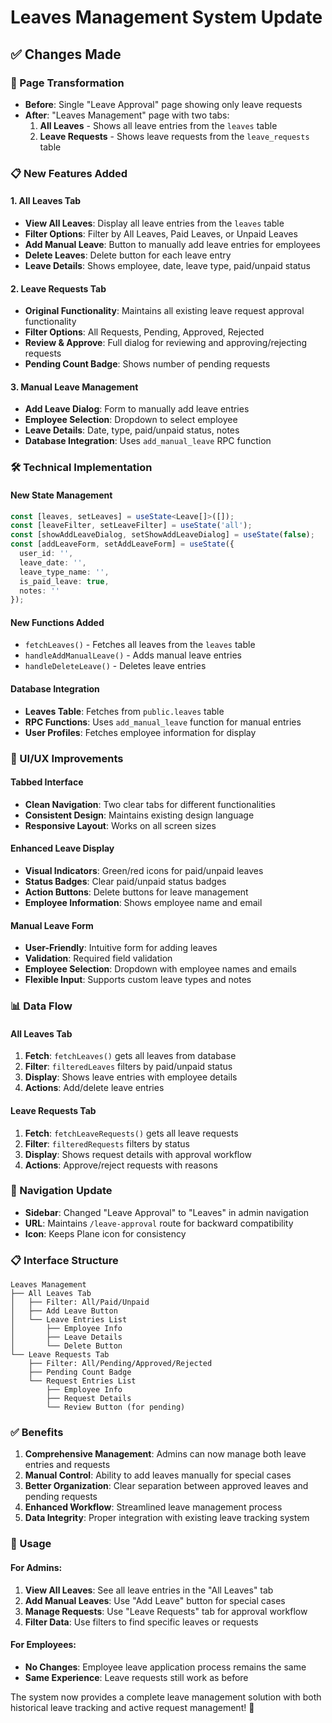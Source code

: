 # Leaves Management System Update

## ✅ **Changes Made**

### **🔄 Page Transformation**
- **Before**: Single "Leave Approval" page showing only leave requests
- **After**: "Leaves Management" page with two tabs:
  1. **All Leaves** - Shows all leave entries from the `leaves` table
  2. **Leave Requests** - Shows leave requests from the `leave_requests` table

### **📋 New Features Added**

#### **1. All Leaves Tab**
- **View All Leaves**: Display all leave entries from the `leaves` table
- **Filter Options**: Filter by All Leaves, Paid Leaves, or Unpaid Leaves
- **Add Manual Leave**: Button to manually add leave entries for employees
- **Delete Leaves**: Delete button for each leave entry
- **Leave Details**: Shows employee, date, leave type, paid/unpaid status

#### **2. Leave Requests Tab**
- **Original Functionality**: Maintains all existing leave request approval functionality
- **Filter Options**: All Requests, Pending, Approved, Rejected
- **Review & Approve**: Full dialog for reviewing and approving/rejecting requests
- **Pending Count Badge**: Shows number of pending requests

#### **3. Manual Leave Management**
- **Add Leave Dialog**: Form to manually add leave entries
- **Employee Selection**: Dropdown to select employee
- **Leave Details**: Date, type, paid/unpaid status, notes
- **Database Integration**: Uses `add_manual_leave` RPC function

### **🛠️ Technical Implementation**

#### **New State Management**
```typescript
const [leaves, setLeaves] = useState<Leave[]>([]);
const [leaveFilter, setLeaveFilter] = useState('all');
const [showAddLeaveDialog, setShowAddLeaveDialog] = useState(false);
const [addLeaveForm, setAddLeaveForm] = useState({
  user_id: '',
  leave_date: '',
  leave_type_name: '',
  is_paid_leave: true,
  notes: ''
});
```

#### **New Functions Added**
- `fetchLeaves()` - Fetches all leaves from the `leaves` table
- `handleAddManualLeave()` - Adds manual leave entries
- `handleDeleteLeave()` - Deletes leave entries

#### **Database Integration**
- **Leaves Table**: Fetches from `public.leaves` table
- **RPC Functions**: Uses `add_manual_leave` function for manual entries
- **User Profiles**: Fetches employee information for display

### **🎨 UI/UX Improvements**

#### **Tabbed Interface**
- **Clean Navigation**: Two clear tabs for different functionalities
- **Consistent Design**: Maintains existing design language
- **Responsive Layout**: Works on all screen sizes

#### **Enhanced Leave Display**
- **Visual Indicators**: Green/red icons for paid/unpaid leaves
- **Status Badges**: Clear paid/unpaid status badges
- **Action Buttons**: Delete buttons for leave management
- **Employee Information**: Shows employee name and email

#### **Manual Leave Form**
- **User-Friendly**: Intuitive form for adding leaves
- **Validation**: Required field validation
- **Employee Selection**: Dropdown with employee names and emails
- **Flexible Input**: Supports custom leave types and notes

### **📊 Data Flow**

#### **All Leaves Tab**
1. **Fetch**: `fetchLeaves()` gets all leaves from database
2. **Filter**: `filteredLeaves` filters by paid/unpaid status
3. **Display**: Shows leave entries with employee details
4. **Actions**: Add/delete leave entries

#### **Leave Requests Tab**
1. **Fetch**: `fetchLeaveRequests()` gets all leave requests
2. **Filter**: `filteredRequests` filters by status
3. **Display**: Shows request details with approval workflow
4. **Actions**: Approve/reject requests with reasons

### **🔧 Navigation Update**
- **Sidebar**: Changed "Leave Approval" to "Leaves" in admin navigation
- **URL**: Maintains `/leave-approval` route for backward compatibility
- **Icon**: Keeps Plane icon for consistency

### **📋 Interface Structure**

```
Leaves Management
├── All Leaves Tab
│   ├── Filter: All/Paid/Unpaid
│   ├── Add Leave Button
│   └── Leave Entries List
│       ├── Employee Info
│       ├── Leave Details
│       └── Delete Button
└── Leave Requests Tab
    ├── Filter: All/Pending/Approved/Rejected
    ├── Pending Count Badge
    └── Request Entries List
        ├── Employee Info
        ├── Request Details
        └── Review Button (for pending)
```

### **✅ Benefits**

1. **Comprehensive Management**: Admins can now manage both leave entries and requests
2. **Manual Control**: Ability to add leaves manually for special cases
3. **Better Organization**: Clear separation between approved leaves and pending requests
4. **Enhanced Workflow**: Streamlined leave management process
5. **Data Integrity**: Proper integration with existing leave tracking system

### **🚀 Usage**

#### **For Admins:**
1. **View All Leaves**: See all leave entries in the "All Leaves" tab
2. **Add Manual Leaves**: Use "Add Leave" button for special cases
3. **Manage Requests**: Use "Leave Requests" tab for approval workflow
4. **Filter Data**: Use filters to find specific leaves or requests

#### **For Employees:**
- **No Changes**: Employee leave application process remains the same
- **Same Experience**: Leave requests still work as before

The system now provides a complete leave management solution with both historical leave tracking and active request management! 🎉

